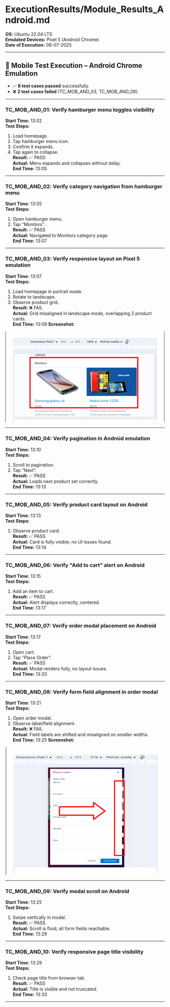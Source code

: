 # ExecutionResults/Module_Results_Android.md

**OS:** Ubuntu 22.04 LTS  
**Emulated Devices:** Pixel 5 (Android Chrome)  
**Date of Execution:** 08-07-2025  

---

## 📱 Mobile Test Execution – Android Chrome Emulation

- ✅ **8 test cases passed** successfully.  
- ❌ **2 test cases failed** (TC_MOB_AND_03, TC_MOB_AND_08).

---

### TC_MOB_AND_01: Verify hamburger menu toggles visibility  
**Start Time:** 13:02  
**Test Steps:**  
1. Load homepage.  
2. Tap hamburger menu icon.  
3. Confirm it expands.  
4. Tap again to collapse.  
**Result:** ✅ PASS  
**Actual:** Menu expands and collapses without delay.  
**End Time:** 13:05

---

### TC_MOB_AND_02: Verify category navigation from hamburger menu  
**Start Time:** 13:05  
**Test Steps:**  
1. Open hamburger menu.  
2. Tap "Monitors".  
**Result:** ✅ PASS  
**Actual:** Navigated to Monitors category page.  
**End Time:** 13:07

---

### TC_MOB_AND_03: Verify responsive layout on Pixel 5 emulation  
**Start Time:** 13:07  
**Test Steps:**  
1. Load homepage in portrait mode.  
2. Rotate to landscape.  
3. Observe product grid.  
**Result:** ❌ FAIL  
**Actual:** Grid misaligned in landscape mode, overlapping 2 product cards.  
**End Time:** 13:09
**Screenshot:**

![Screenshot](/ExecutionResults/Defect_Report_Screenshots/TC_Android_03_fail.png)


---

### TC_MOB_AND_04: Verify pagination in Android emulation  
**Start Time:** 13:10  
**Test Steps:**  
1. Scroll to pagination.  
2. Tap "Next".  
**Result:** ✅ PASS  
**Actual:** Loads next product set correctly.  
**End Time:** 13:13

---

### TC_MOB_AND_05: Verify product card layout on Android  
**Start Time:** 13:13  
**Test Steps:**  
1. Observe product card.  
**Result:** ✅ PASS  
**Actual:** Card is fully visible; no UI issues found.  
**End Time:** 13:14

---

### TC_MOB_AND_06: Verify "Add to cart" alert on Android  
**Start Time:** 13:15  
**Test Steps:**  
1. Add an item to cart.  
**Result:** ✅ PASS  
**Actual:** Alert displays correctly, centered.  
**End Time:** 13:17

---

### TC_MOB_AND_07: Verify order modal placement on Android  
**Start Time:** 13:17  
**Test Steps:**  
1. Open cart.  
2. Tap "Place Order".  
**Result:** ✅ PASS  
**Actual:** Modal renders fully, no layout issues.  
**End Time:** 13:20

---

### TC_MOB_AND_08: Verify form field alignment in order modal  
**Start Time:** 13:21  
**Test Steps:**  
1. Open order modal.  
2. Observe label/field alignment.  
**Result:** ❌ FAIL  
**Actual:** Field labels are shifted and misaligned on smaller widths.   
**End Time:** 13:25
**Screenshot:**

![Screenshot](/ExecutionResults/Defect_Report_Screenshots/TC_Android_08_fail.png)

---

### TC_MOB_AND_09: Verify modal scroll on Android  
**Start Time:** 13:25  
**Test Steps:**  
1. Swipe vertically in modal.  
**Result:** ✅ PASS  
**Actual:** Scroll is fluid; all form fields reachable.  
**End Time:** 13:29

---

### TC_MOB_AND_10: Verify responsive page title visibility  
**Start Time:** 13:29  
**Test Steps:**  
1. Check page title from browser tab.  
**Result:** ✅ PASS  
**Actual:** Title is visible and not truncated.  
**End Time:** 13:33

---
